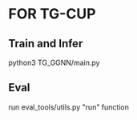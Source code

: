 # FOR TG-CUP

## Train and Infer
python3 TG_GGNN/main.py

## Eval
run eval_tools/utils.py "run" function


